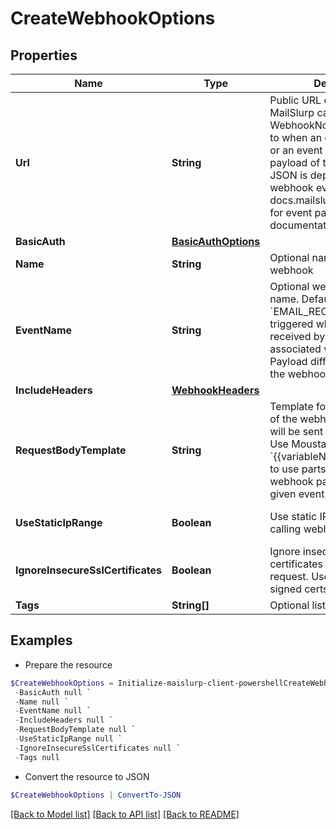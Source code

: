 # CreateWebhookOptions
## Properties

Name | Type | Description | Notes
------------ | ------------- | ------------- | -------------
**Url** | **String** | Public URL on your server that MailSlurp can post WebhookNotification payload to when an email is received or an event is trigger. The payload of the submitted JSON is dependent on the webhook event type. See docs.mailslurp.com/webhooks for event payload documentation. | 
**BasicAuth** | [**BasicAuthOptions**](BasicAuthOptions) |  | [optional] 
**Name** | **String** | Optional name for the webhook | [optional] 
**EventName** | **String** | Optional webhook event name. Default is &#x60;EMAIL_RECEIVED&#x60; and is triggered when an email is received by the inbox associated with the webhook. Payload differ according to the webhook event name. | [optional] 
**IncludeHeaders** | [**WebhookHeaders**](WebhookHeaders) |  | [optional] 
**RequestBodyTemplate** | **String** | Template for the JSON body of the webhook request that will be sent to your server. Use Moustache style &#x60;{{variableName}}&#x60; templating to use parts of the standard webhook payload for the given event. | [optional] 
**UseStaticIpRange** | **Boolean** | Use static IP range when calling webhook endpoint | [optional] [default to $false]
**IgnoreInsecureSslCertificates** | **Boolean** | Ignore insecure SSL certificates when sending request. Useful for self-signed certs. | [optional] 
**Tags** | **String[]** | Optional list of tags | [optional] 

## Examples

- Prepare the resource
```powershell
$CreateWebhookOptions = Initialize-maislurp-client-powershellCreateWebhookOptions  -Url null `
 -BasicAuth null `
 -Name null `
 -EventName null `
 -IncludeHeaders null `
 -RequestBodyTemplate null `
 -UseStaticIpRange null `
 -IgnoreInsecureSslCertificates null `
 -Tags null
```

- Convert the resource to JSON
```powershell
$CreateWebhookOptions | ConvertTo-JSON
```

[[Back to Model list]](../README#documentation-for-models) [[Back to API list]](../README#documentation-for-api-endpoints) [[Back to README]](../README)

